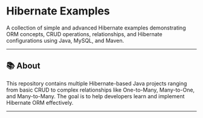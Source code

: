 # Hibernate Examples

A collection of simple and advanced Hibernate examples demonstrating ORM concepts, CRUD operations, relationships, and Hibernate configurations using Java, MySQL, and Maven.

---

## 📚 About

This repository contains multiple Hibernate-based Java projects ranging from basic CRUD to complex relationships like One-to-Many, Many-to-One, and Many-to-Many. The goal is to help developers learn and implement Hibernate ORM effectively.

---



